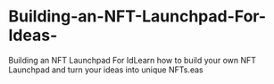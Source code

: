 # Building-an-NFT-Launchpad-For-Ideas-
Building an NFT Launchpad For IdLearn how to build your own NFT Launchpad and turn your ideas into unique NFTs.eas 
